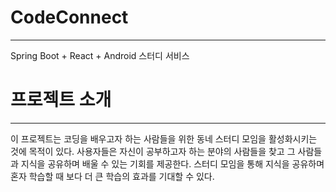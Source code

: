 # CodeConnect
---
Spring Boot + React + Android 스터디 서비스

# 프로젝트 소개
---
이 프로젝트는 코딩을 배우고자 하는 사람들을 위한 동네 스터디 모임을 활성화시키는 것에 목적이 있다.
사용자들은 자신이 공부하고자 하는 분야의 사람들을 찾고 그 사람들과 지식을 공유하며 배울 수 있는 기회를 제공한다. 
스터디 모임을 통해 지식을 공유하며 혼자 학습할 때 보다 더 큰 학습의 효과를 기대할 수 있다.

